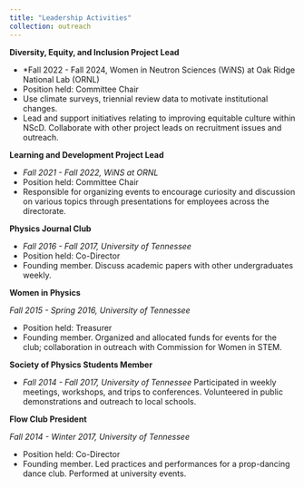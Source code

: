 ```yaml
---
title: "Leadership Activities"
collection: outreach
---
```



**Diversity, Equity, and Inclusion Project Lead**

- *Fall 2022 - Fall 2024, Women in Neutron Sciences (WiNS) at Oak Ridge National Lab (ORNL)
- Position held: Committee Chair
- Use climate surveys, triennial review data to motivate institutional changes.
- Lead and support initiatives relating to improving equitable culture within NScD. Collaborate with other project leads on recruitment issues and outreach.
		                 
**Learning and Development Project Lead**

- *Fall 2021 - Fall 2022, WiNS at ORNL*
- Position held: Committee Chair
- Responsible for organizing events to encourage curiosity and discussion on various topics through presentations for employees across the directorate.
                
                
**Physics Journal Club**

- *Fall 2016 - Fall 2017, University of Tennessee*
- Position held: Co-Director
- Founding member. Discuss academic papers with other undergraduates weekly.
              

**Women in Physics**

*Fall 2015 - Spring 2016, University of Tennessee*
- Position held: Treasurer
- Founding member. Organized and allocated funds for events for the club; collaboration in outreach with Commission for Women in STEM.


**Society of Physics Students Member** 

- *Fall 2014 - Fall 2017, University of Tennessee*
Participated in weekly meetings, workshops, and trips to conferences.
Volunteered in public demonstrations and outreach to local schools.
                
                 
**Flow Club President** 

*Fall 2014 - Winter 2017, University of Tennessee*
- Position held: Co-Director
- Founding member. Led practices and performances for a prop-dancing dance club. Performed at university events.


